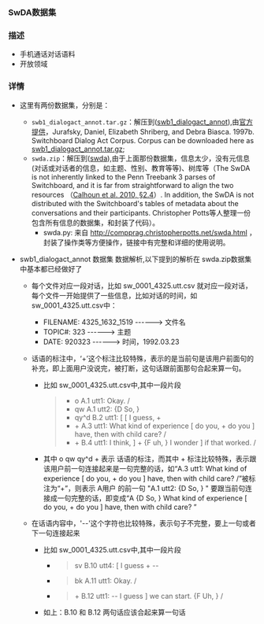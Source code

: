 ### SwDA数据集

### 描述
- 手机通话对话语料
- 开放领域

### 详情
- 这里有两份数据集，分别是：
    - `swb1_dialogact_annot.tar.gz`：解压到([swb1_dialogact_annot](https://github.com/JDwangmo/sentiment_classification/tree/master/dataset/SwDA_26/swb1_dialogact_annot)),由[官方提供](http://web.stanford.edu/~jurafsky/ws97/)，Jurafsky, Daniel, Elizabeth Shriberg, and Debra Biasca. 1997b. Switchboard Dialog Act Corpus. Corpus can be downloaded here as [swb1_dialogact_annot.tar.gz](http://web.stanford.edu/~jurafsky/swb1_dialogact_annot.tar.gz);
    - `swda.zip`：解压到([swda](https://github.com/JDwangmo/sentiment_classification/tree/master/dataset/SwDA_26/swda)),由于上面那份数据集，信息太少，没有元信息(对话或对话者的信息，如主题、性别、教育等等)、树库等（The SwDA is not inherently linked to the Penn Treebank 3 parses of Switchboard, and it is far from straightforward to align the two resources （[Calhoun et al. 2010, §2.4](http://compprag.christopherpotts.net/bibliography.html#NXT-Switchboard)）. In addition, the SwDA is not distributed with the Switchboard's tables of metadata about the conversations and their participants. Christopher Potts等人整理一份包含所有信息的数据集，和封装了代码）。
        - swda.py: 来自 http://compprag.christopherpotts.net/swda.html ，封装了操作类等方便操作，链接中有完整和详细的使用说明。

- swb1_dialogact_annot 数据集 数据解析,以下提到的解析在 swda.zip数据集中基本都已经做好了
    - 每个文件对应一段对话，比如 sw_0001_4325.utt.csv 就对应一段对话，每个文件一开始提供了一些信息，比如对话的时间，如sw_0001_4325.utt.csv中：
        - FILENAME:	4325_1632_1519   ------>   文件名
        - TOPIC#:	323              ------>   主题
        - DATE:		920323           ------>   时间，1992.03.23
    - 话语的标注中，‘+’这个标注比较特殊，表示的是当前句是该用户前面句的补充，即上面用户没说完，被打断，这句话跟前面那句合起来算一句。
        - 比如 sw_0001_4325.utt.csv中,其中一段片段 
            > - o          A.1 utt1: Okay.  /
            > - qw         A.1 utt2: {D So, }   
            > - qy^d       B.2 utt1: [ [ I guess, +   
            > - \+          A.3 utt1: What kind of experience \[ do you, + do you \] have, then with child care? /  
            > - \+          B.4 utt1: I think, ] + {F uh, } I wonder ] if that worked. /  
        -  其中 o qw qy^d + 表示 话语的标注，而其中 + 标注比较特殊，表示跟该用户前一句连接起来是一句完整的话，如“A.3 utt1: What kind of experience \[ do you, + do you \] have, then with child care? /”被标注为“+”，则表示 A用户 的前一句 "A.1 utt2: {D So, } " 要跟当前句连接成一句完整的话，即变成“A  {D So, } What kind of experience \[ do you, + do you \] have, then with child care? ”
        
    - 在话语内容中，'--'这个字符也比较特殊，表示句子不完整，要上一句或者下一句连接起来
        - 比如 sw_0001_4325.utt.csv中,其中一段片段
            - > sv          B.10 utt4: [ I guess + --   
            - > bk          A.11 utt1: Okay. /  
            - > \+          B.12 utt1: -- I guess ] we can start.  {F Uh, } / 
        - 如上：B.10 和 B.12 两句话应该合起来算一句话